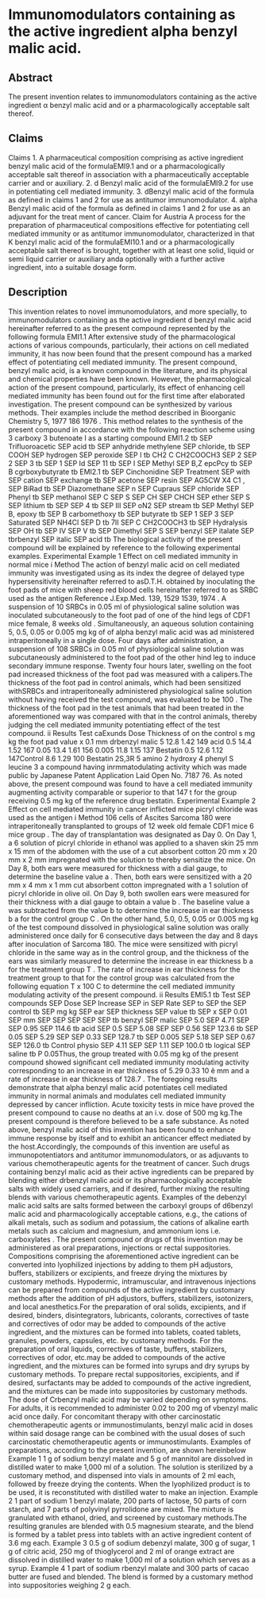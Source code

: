 # Immunomodulators containing as the active ingredient alpha benzyl malic acid.

## Abstract
The present invention relates to immunomodulators containing as the active ingredient α benzyl malic acid and or a pharmacologically acceptable salt thereof.

## Claims
Claims 1. A pharmaceutical composition comprising as active ingredient benzyl malic acid of the formulaEMI9.1 and or a pharmacologically acceptable salt thereof in association with a pharmaceutically acceptable carrier and or auxiliary. 2. d Benzyl malic acid of the formulaEMI9.2 for use in potentiating cell mediated immunity. 3. dBenzyl malic acid of the formula as defined in claims 1 and 2 for use as antitumor immunomodulator. 4. alpha Benzyl malic acid of the formula as defined in claims 1 and 2 for use as an adjuvant for the treat ment of cancer. Claim for Austria A process for the preparation of pharmaceutical compositions effective for potentiating cell mediated immunity or as antitumor immunomodulator, characterized in that K benzyl malic acid of the formulaEMI10.1 and or a pharmacologically acceptable salt thereof is brought, together with at least one solid, liquid or semi liquid carrier or auxiliary anda optionally with a further active ingredient, into a suitable dosage form.

## Description
This invention relates to novel immunomodulators, and more specially, to immunomodulators containing as the active ingredient d benzyl malic acid hereinafter referred to as the present compound represented by the following formula EMI1.1 After extensive study of the pharmacological actions of various compounds, particularly, their actions on cell mediated immunity, it has now been found that the present compound has a marked effect of potentiating cell mediated immunity. The present compound, benzyl malic acid, is a known compound in the literature, and its physical and chemical properties have been known. However, the pharmacological action of the present compound, particularly, its effect of enhancing cell mediated immunity has been found out for the first time after elaborated investigation. The present compound can be synthesized by various methods. Their examples include the method described in Bioorganic Chemistry 5, 1977 186 1976 . This method relates to the synthesis of the present compound in accordance with the following reaction scheme using 3 carboxy 3 butenoate I as a starting compound EMI1.2 tb SEP Trifluoroacetic SEP acid tb SEP anhydride methylene SEP chloride, tb SEP COOH SEP hydrogen SEP peroxide SEP I tb CH2 C CH2COOCH3 SEP 2 SEP 2 SEP 3 tb SEP 1 SEP Id SEP 11 tb SEP I SEP Methyl SEP B,Z epcPcy tb SEP B cgrboxybutyrate tb EMI2.1 tb SEP Cinchonidine SEP Treatment SEP with SEP cation SEP exchange tb SEP acetone SEP resin SEP AG5CW X4 C1 , SEP BiRad tb SEP Diazomethane SEP n SEP Cupraus SEP chloride SEP Phenyl tb SEP methanol SEP C SEP S SEP CH SEP CHCH SEP ether SEP S SEP lithium tb SEP SEP 4 tb SEP III SEP oN2 SEP stream tb SEP Methyl SEP B, epoxy tb SEP B carbomethoxy tb SEP butyrate tb SEP 1 SEP 3 SEP Saturated SEP NH4Cl SEP D tb 7II SEP C CH2COOCH3 tb SEP Hydralysis SEP OH tb SEP IV SEP V tb SEP Dimethyl SEP S SEP benzyl SEP italate SEP tbrbenzyl SEP italic SEP acid tb The biological activity of the present compound will be explained by reference to the following experimental examples. Experimental Example 1 Effect on cell mediated immunity in normal mice i Method The action of benzyl malic acid on cell mediated immunity was investigated using as its index the degree of delayed type hypersensitivity hereinafter referred to asD.T.H. obtained by inoculating the foot pads of mice with sheep red blood cells hereinafter referred to as SRBC used as the antigen Reference J.Exp.Med. 139, 1529 1539, 1974 . A suspension of 10 SRBCs in 0.05 ml of physiological saline solution was inoculated subcutaneously to the foot pad of one of the hind legs of CDF1 mice female, 8 weeks old . Simultaneously, an aqueous solution containing 5, 0.5, 0.05 or 0.005 mg kg of of alpha benzyl malic acid was ad ministered intraperitoneally in a single dose. Four days after administration, a suspension of 108 SRBCs in 0.05 ml of physiological saline solution was subcutaneously administered to the foot pad of the other hind leg to induce secondary immune response. Twenty four hours later, swelling on the foot pad increased thickness of the foot pad was measured with a calipers.The thickness of the foot pad in control animals, which had been sensitized withSRBCs and intraperitoneally administered physiological saline solution without having received the test compound, was evaluated to be 100 . The thickness of the foot pad in the test animals that had been treated in the aforementioned way was compared with that in the control animals, thereby judging the cell mediated immunity potentiating effect of the test compound. ii Results Test caExunds Dose Thickness of on the control s mg kg the foot pad value x 0.1 mm drbenzyl malic 5 12.8 1.42 149 acid 0.5 14.4 1.52 167 0.05 13.4 1.61 156 0.005 11.8 1.15 137 Bestatin 0.5 12.6 1.12 147Control 8.6 1.29 100 Bestatin 2S,3R 5 amino 2 hydroxy 4 phenyl S leucine 3 a compound having inrmmatodulating activity which was made public by Japanese Patent Application Laid Open No. 7187 76. As noted above, the present compound was found to have a cell mediated immunity augmenting activity comparable or superior to that 147 t for the group receiving 0.5 mg kg of the reference drug bestatin. Experimental Example 2 Effect on cell mediated immunity in cancer inflicted mice picryl chloride was used as the antigen i Method 106 cells of Ascites Sarcoma 180 were intraperitoneally transplanted to groups of 12 week old female CDF1 mice 6 mice group . The day of transplantation was designated as Day 0. On Day 1, a 6 solution of picryl chloride in ethanol was applied to a shaven skin 25 mm x 15 mm of the abdomen with the use of a cut absorbent cotton 20 mm x 20 mm x 2 mm impregnated with the solution to thereby sensitize the mice. On Day 8, both ears were measured for thickness with a dial gauge, to determine the baseline value a . Then, both ears were sensitized with a 20 mm x 4 mm x 1 mm cut absorbent cotton impregnated with a 1 solution of picryl chloride in olive oil. On Day 9, both swollen ears were measured for their thickness with a dial gauge to obtain a value b . The baseline value a was subtracted from the value b to determine the increase in ear thickness b a for the control group C . On the other hand, 5.0, 0.5, 0.05 or 0.005 mg kg of the test compound dissolved in physiological saline solution was orally administered once daily for 6 consecutive days between the day and 8 days after inoculation of Sarcoma 180. The mice were sensitized with picryl chloride in the same way as in the control group, and the thickness of the ears was similarly measured to determine the increase in ear thickness b a for the treatment group T . The rate of increase in ear thickness for the treatment group to that for the control group was calculated from the following equation T x 100 C to determine the cell mediated immunity modulating activity of the present compound. ii Results EMI5.1 tb Test SEP compounds SEP Dose SEP Increase SEP in SEP Rate SEP to SEP the SEP control tb SEP mg kg SEP ear SEP thickness SEP value tb SEP x SEP 0.01 SEP mm SEP SEP SEP SEP SEP tb benzyl SEP malic SEP 5.0 SEP 4.71 SEP SEP 0.95 SEP 114.6 tb acid SEP 0.5 SEP 5.08 SEP SEP 0.56 SEP 123.6 tb SEP 0.05 SEP 5.29 SEP SEP 0.33 SEP 128.7 tb SEP 0.005 SEP 5.18 SEP SEP 0.67 SEP 126.0 tb Control physio SEP 4.11 SEP SEP 1.11 SEP 100.0 tb logical SEP saline tb P 0.05Thus, the group treated with 0.05 mg kg of the present compound showed significant cell mediated immunity modulating activity corresponding to an increase in ear thickness of 5.29 0.33 10 ê mm and a rate of increase in ear thickness of 128.7 . The foregoing results demonstrate that alpha benzyl malic acid potentiates cell mediated immunity in normal animals and modulates cell mediated immunity depressed by cancer infliction. Acute toxicity tests in mice have proved the present compound to cause no deaths at an i.v. dose of 500 mg kg.The present compound is therefore believed to be a safe substance. As noted above, benzyl malic acid of this invention has been found to enhance immune response by itself and to exhibit an anticancer effect mediated by the host.Accordingly, the compounds of this invention are useful as immunopotentiators and antitumor immunomodulators, or as adjuvants to various chemotherapeutic agents for the treatment of cancer. Such drugs containing benzyl malic acid as their active ingredients can be prepared by blending either drbenzyl malic acid or its pharmacologically acceptable salts with widely used carriers, and if desired, further mixing the resulting blends with various chemotherapeutic agents. Examples of the debenzyl malic acid salts are salts formed between the carboxyl groups of d6benzyl malic acid and pharmacologically acceptable cations, e.g., the cations of alkali metals, such as sodium and potassium, the cations of alkaline earth metals such as calcium and magnesium, and ammonium ions i.e. carboxylates . The present compound or drugs of this invention may be administered as oral preparations, injections or rectal suppositories. Compositions comprising the aforementioned active ingredient can be converted into lyophilized injections by adding to them pH adjustors, buffers, stabilizers or excipients, and freeze drying the mixtures by customary methods. Hypodermic, intramuscular, and intravenous injections can be prepared from compounds of the active ingredient by customary methods after the addition of pH adjustors, buffers, stabilizers, isotonizers, and local anesthetics.For the preparation of oral solids, excipients, and if desired, binders, disintegrators, lubricants, colorants, correctives of taste and correctives of odor may be added to compounds of the active ingredient, and the mixtures can be formed into tablets, coated tablets, granules, powders, capsules, etc. by customary methods. For the preparation of oral liquids, correctives of taste, buffers, stabilizers, correctives of odor, etc.may be added to compounds of the active ingredient, and the mixtures can be formed into syrups and dry syrups by customary methods. To prepare rectal suppositories, excipients, and if desired, surfactants may be added to compounds of the active ingredient, and the mixtures can be made into suppositories by customary methods. The dose of Crbenzyl malic acid may be varied depending on symptoms. For adults, it is recommended to administer 0.02 to 200 mg of vbenzyl malic acid once daily. For concomitant therapy with other carcinostatic chemotherapeutic agents or immunostimulants, benzyl malic acid in doses within said dosage range can be combined with the usual doses of such carcinostatic chemotherapeutic agents or immunostimulants. Examples of preparations, according to the present invention, are shown hereinbelow Example 1 1 g of sodium benzyl malate and 5 g of mannitol are dissolved in distilled water to make 1,000 ml of a solution. The solution is sterilized by a customary method, and dispensed into vials in amounts of 2 ml each, followed by freeze drying the contents. When the lyophilized product is to be used, it is reconstituted with distilled water to make an injection. Example 2 1 part of sodium 1 benzyl malate, 200 parts of lactose, 50 parts of corn starch, and 7 parts of polyvinyl pyrrolidone are mixed. The mixture is granulated with ethanol, dried, and screened by customary methods.The resulting granules are blended with 0.5 magnesium stearate, and the blend is formed by a tablet press into tablets with an active ingredient content of 3.6 mg each. Example 3 0.5 g of sodium debenzyl malate, 300 g of sugar, 1 g of citric acid, 250 mg of thioglycerol and 2 ml of orange extract are dissolved in distilled water to make 1,000 ml of a solution which serves as a syrup. Example 4 1 part of sodium rbenzyl malate and 300 parts of cacao butter are fused and blended. The blend is formed by a customary method into suppositories weighing 2 g each.